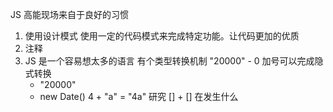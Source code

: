 JS 高能现场来自于良好的习惯

1. 使用设计模式
 使用一定的代码模式来完成特定功能。让代码更加的优质
2. 注释
3. JS 是一个容易想太多的语言    有个类型转换机制
    "20000" - 0
    加号可以完成隐式转换
    + "20000"
    + new Date()
    4 + "a" = "4a"
    研究 [] + [] 在发生什么
